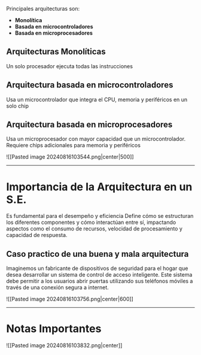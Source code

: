 Principales arquitecturas son:

- **Monolítica**
- **Basada en microcontroladores**
- **Basada en microprocesadores**

## Arquitecturas Monolíticas

Un solo procesador ejecuta todas las instrucciones

## Arquitectura basada en microcontroladores

Usa un microcontrolador que integra el CPU, memoria y periféricos en un solo chip

## Arquitectura basada en microprocesadores

Usa un microprocesador con mayor capacidad que un microcontrolador.
Requiere chips adicionales para memoria y periféricos

![[Pasted image 20240816103544.png|center|500]]

___
# Importancia de la Arquitectura en un S.E.

Es fundamental para el desempeño y eficiencia
Define cómo se estructuran los diferentes componentes y cómo interactúan entre sí, impactando aspectos como el consumo de recursos, velocidad de procesamiento y capacidad de respuesta.

## Caso practico de una buena y mala arquitectura

Imaginemos un fabricante de dispositivos de seguridad para el hogar que desea desarrollar un sistema de control de acceso inteligente. Este sistema debe permitir a los usuarios abrir puertas utilizando sus teléfonos móviles a través de una conexión segura a internet.

![[Pasted image 20240816103756.png|center|600]]

___
# Notas Importantes

![[Pasted image 20240816103832.png|center]]
